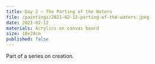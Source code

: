 ```yaml
---
title: Day 2 – The Parting of the Waters
file: /paintings/2021-02-12-parting-of-the-waters.jpeg
date: 2021-02-12
materials: Acrylics on canvas board
size: 18×24cm
published: false
---
```


Part of a series on creation.